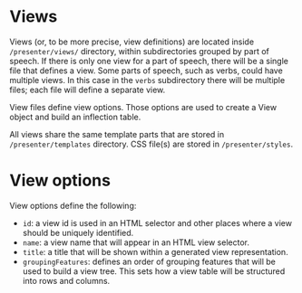 # Views
Views (or, to be more precise, view definitions) are located inside `/presenter/views/` directory, within subdirectories 
grouped by part of speech. If there is only one view for a part of speech, there will be a single file that defines a view. 
Some parts of speech, such as verbs, could have multiple views. In this case in the `verbs` subdirectory there will
be multiple files; each file will define a separate view.

View files define view options. Those options are used to create a View object and build an inflection table. 

All views share the same template parts that are stored in `/presenter/templates` directory. CSS file(s) are stored
in `/presenter/styles`.

# View options
View options define the following:
* `id`: a view id is used in an HTML selector and other places where a view should be uniquely identified.
* `name`: a view name that will appear in an HTML view selector.
* `title`: a title that will be shown within a generated view representation.
* `groupingFeatures`: defines an order of grouping features that will be used to build a view tree. This sets
how a view table will be structured into rows and columns.
